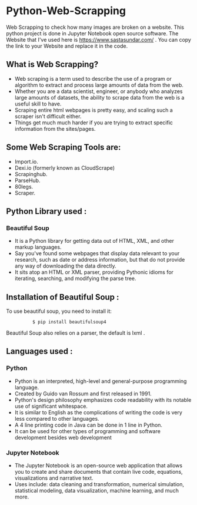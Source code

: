 # Python-Web-Scrapping
Web Scrapping to check how many images are broken on a website. This python project is done in Jupyter Notebook open source software.
The Website that I've used here is https://www.sastasundar.com/ .
You can copy the link to your Website and replace it in the code.

## What is Web Scrapping?
  - Web scraping is a term used to describe the use of a program or algorithm to extract and process large amounts of data from the web.
  - Whether you are a data scientist, engineer, or anybody who analyzes large amounts of datasets, the ability to scrape data from the web is a useful skill to have.
  - Scraping entire html webpages is pretty easy, and scaling such a scraper isn't difficult either.
  - Things get much much harder if you are trying to extract specific information from the sites/pages. 
## Some Web Scraping Tools are:
  - Import.io.
  - Dexi.io (formerly known as CloudScrape)
  - Scrapinghub.
  - ParseHub.
  - 80legs.
  - Scraper.
 ## Python Library used :
 ### Beautiful Soup
 - It is a Python library for getting data out of HTML, XML, and other markup languages.
 - Say you've found some webpages that display data relevant to your research, such as date or address information, but that do not provide any way of downloading the data directly.
 - It sits atop an HTML or XML parser, providing Pythonic idioms for iterating, searching, and modifying the parse tree.
 ## Installation of Beautiful Soup :
 To use beautiful soup, you need to install it: 
 
              $ pip install beautifulsoup4  

 Beautiful Soup also relies on a parser, the default is lxml .
 ## Languages used :
 ### Python
  - Python is an interpreted, high-level and general-purpose programming language.
  - Created by Guido van Rossum and first released in 1991.
  - Python's design philosophy emphasizes code readability with its notable use of significant whitespace.
  - It is similar to English as the complications of writing the code is very less compared to other languages.
  - A 4 line printing code in Java can be done in 1 line in Python.
  - It can be used for other types of programming and software development besides web development
 ### Jupyter Notebook
  - The Jupyter Notebook is an open-source web application that allows you to create and share documents that contain live code, equations, visualizations and narrative text.
  - Uses include: data cleaning and transformation, numerical simulation, statistical modeling, data visualization, machine learning, and much more.
